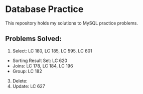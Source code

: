 # Database Practice
This repository holds my solutions to MySQL practice problems.
## Problems Solved:
1. Select: LC 180, LC 185, LC 595, LC 601
  * Sorting Result Set: LC 620
  * Joins: LC 178, LC 184, LC 196
  * Group: LC 182
3. Delete:
5. Update: LC 627
